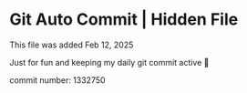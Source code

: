 # Git Auto Commit | Hidden File

This file was added Feb 12, 2025

Just for fun and keeping my daily git commit active 🤪

commit number: 1332750

